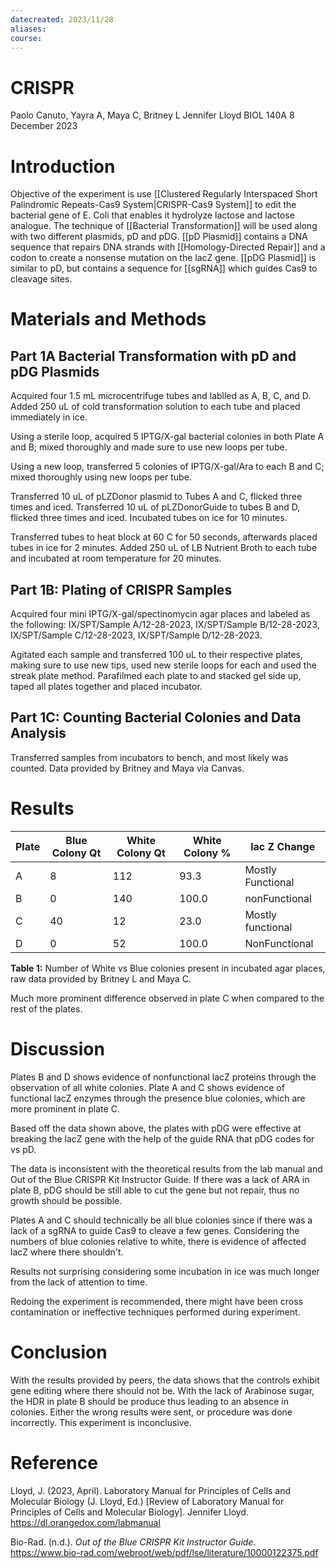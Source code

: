 ```yaml
---
datecreated: 2023/11/28
aliases: 
course:
---
```

# CRISPR

Paolo Canuto, Yayra A, Maya C, Britney L
Jennifer Lloyd
BIOL 140A
8 December 2023 

# Introduction

Objective of the experiment is use [[Clustered Regularly Interspaced Short Palindromic Repeats-Cas9 System|CRISPR-Cas9 System]] to edit the bacterial gene of E. Coli that enables it hydrolyze lactose and lactose analogue. The technique of [[Bacterial Transformation]] will be used along with two different plasmids, pD and pDG. [[pD Plasmid]] contains a DNA sequence that repairs DNA strands with [[Homology-Directed Repair]] and a codon to create a nonsense mutation on the lacZ gene. [[pDG Plasmid]] is similar to pD, but contains a sequence for [[sgRNA]] which guides Cas9 to cleavage sites.

# Materials and Methods

## Part 1A Bacterial Transformation with pD and pDG Plasmids

Acquired four 1.5 mL microcentrifuge tubes and lablled as A, B, C, and D. Added 250 uL of cold transformation solution to each tube and placed immediately in ice.

Using a sterile loop, acquired 5 IPTG/X-gal bacterial colonies in both Plate A and B; mixed thoroughly and made sure to use new loops per tube.

Using a new loop, transferred 5 colonies of IPTG/X-gal/Ara to each B and C; mixed thoroughly using new loops per tube.

Transferred 10 uL of pLZDonor plasmid to Tubes A and C, flicked three times and iced. Transferred 10 uL of pLZDonorGuide to tubes B and D, flicked three times and iced. Incubated tubes on ice for 10 minutes.

Transferred tubes to heat block at 60 C for 50 seconds, afterwards placed tubes in ice for 2 minutes. Added 250 uL of LB Nutrient Broth to each tube and incubated at room temperature for 20 minutes.

## Part 1B: Plating of CRISPR Samples

Acquired four mini IPTG/X-gal/spectinomycin agar places and labeled as the following: IX/SPT/Sample A/12-28-2023, IX/SPT/Sample B/12-28-2023, IX/SPT/Sample C/12-28-2023, IX/SPT/Sample D/12-28-2023.

Agitated each sample and transferred 100 uL to their respective plates, making sure to use new tips, used new sterile loops for each and used the streak plate method. Parafilmed each plate to and stacked gel side up, taped all plates together and placed incubator.  

## Part 1C: Counting Bacterial Colonies and Data Analysis

Transferred samples from incubators to bench, and most likely was counted. Data provided by Britney and Maya via Canvas.

# Results

| Plate | Blue Colony Qt | White Colony Qt | White Colony % | lac Z Change      |
| ----- | -------------- | --------------- | -------------- | ----------------- |
| A     | 8              | 112             | 93.3           | Mostly Functional |
| B     | 0              | 140             | 100.0          | nonFunctional     |
| C     | 40             | 12              | 23.0           | Mostly functional |
| D     | 0              | 52              | 100.0          | NonFunctional     |

**Table 1:** Number of White vs Blue colonies present in incubated agar places, raw data provided by Britney L and Maya C.

Much more prominent difference observed in plate C when compared to the rest of the plates.

# Discussion

Plates B and D shows evidence of nonfunctional lacZ proteins through the observation of all white colonies. Plate A and C shows evidence of functional lacZ enzymes through the presence blue colonies, which are more prominent in plate C. 

Based off the data shown above, the plates with pDG were effective at breaking the lacZ gene with the help of the guide RNA that pDG codes for vs pD. 

The data is inconsistent with the theoretical results from the lab manual and Out of the Blue CRISPR Kit Instructor Guide. If there was a lack of ARA in plate B, pDG should be still able to cut the gene but not repair, thus no growth should be possible.

Plates A and C should technically be all blue colonies since if there was a lack of a sgRNA to guide Cas9 to cleave a few genes. Considering the numbers of blue colonies relative to white, there is evidence of affected lacZ where there shouldn't.

Results not surprising considering some incubation in ice was much longer from the lack of attention to time. 

Redoing the experiment is recommended, there might have been cross contamination or ineffective techniques performed during experiment.

# Conclusion

With the results provided by peers, the data shows that the controls exhibit gene editing where there should not be. With the lack of Arabinose sugar, the HDR in plate B should be produce thus leading to an absence in colonies. Either the wrong results were sent, or procedure was done incorrectly. This experiment is inconclusive.

# Reference

Lloyd, J. (2023, April). Laboratory Manual for Principles of Cells and Molecular Biology (J. Lloyd, Ed.) [Review of Laboratory Manual for Principles of Cells and Molecular Biology]. Jennifer Lloyd. https://dl.orangedox.com/labmanual

Bio-Rad. (n.d.). _Out of the Blue CRISPR Kit Instructor Guide_. https://www.bio-rad.com/webroot/web/pdf/lse/literature/10000122375.pdf

‌